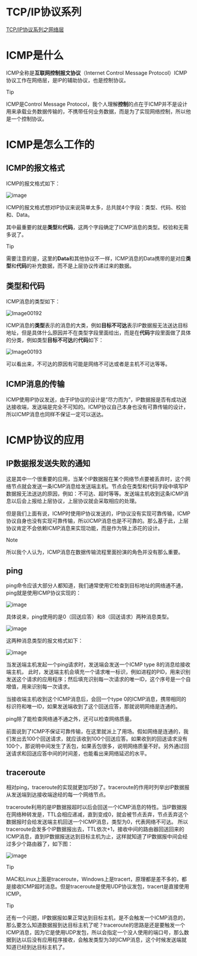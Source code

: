 # TCP/IP协议系列

[TCP/IP协议系列之网络层](https://blog.npex.top/post/21.html)

# ICMP是什么
ICMP全称是**互联网控制报文协议**（Internet Control Message Protocol）ICMP协议工作在网络层，是IP的辅助协议，也是控制协议。

> [!TIP]
> ICMP是Control Message Protocol，我个人理解**控制**的点在于ICMP并不是设计用来承载业务数据传输的，不携带任何业务数据，而是为了实现网络控制，所以他是一个控制协议。

# ICMP是怎么工作的

## ICMP的报文格式

ICMP的报文格式如下：

![image](https://github.com/user-attachments/assets/fb0d56fd-4c07-492e-bc74-da64b23aef26)

ICMP的报文格式想对IP协议来说简单太多，总共就4个字段：类型、代码、校验和、Data。

其中最重要的就是**类型**和**代码**，这两个字段确定了ICMP消息的类型。校验和无需多说了。

> [!TIP]
> 需要注意的是，这里的**Data**和其他协议不一样，ICMP消息的Data携带的是对应**类型**和**代码**的补充数据，而不是上层协议传递过来的数据。

## 类型和代码

ICMP消息的类型如下：

![Image00192](https://github.com/user-attachments/assets/1dfce6c6-2f08-47cf-941f-95611efc2382)

ICMP消息的**类型**表示的消息的大类，例如**目标不可达**表示IP数据报无法送达目标地址，但是具体什么原因并不在类型字段里面给出，而是在**代码**字段里面做了具体的分类，例如类型**目标不可达**的**代码**如下：

![Image00193](https://github.com/user-attachments/assets/85448aa6-ea80-49bf-a9b7-f510d13934c0)

可以看出来，不可达的原因有可能是网络不可达或者是主机不可达等等。

## ICMP消息的传输

ICMP使用IP协议发送，由于IP协议的设计是“尽力而为”，IP数据报是否有成功送达接收端，发送端是完全不可知的。ICMP协议自己本身也没有可靠传输的设计，所以ICMP消息也同样不保证一定可以送达。


# ICMP协议的应用

## IP数据报发送失败的通知

这是其中一个很重要的应用，当某个IP数据报在某个网络节点要被丢弃时，这个网络节点就会发送一条ICMP消息给发送端主机。节点会在类型和代码字段中填写IP数据报无法送达的原因，例如：不可达、超时等等。发送端主机收到这条ICMP消息以后会上报给上层协议，上层协议就会采取相应的处理。

但是我们上面有说，ICMP时使用IP协议发送的，IP协议没有实现可靠传输，ICMP协议自身也没有实现可靠传输，所以ICMP消息也是不可靠的。那么基于此，上层协议肯定不会依赖ICMP消息来实现功能，而是作为锦上添花的设计。

> [!NOTE]
> 所以我个人认为，ICMP消息在数据传输流程里面扮演的角色并没有那么重要。

## ping

ping命令应该大部分人都知道，我们通常使用它检查到目标地址的网络通不通，ping就是使用ICMP协议实现的：

![image](https://github.com/user-attachments/assets/acf32bf3-b944-49c5-b10b-0adc18a1f50f)

具体说来，ping使用的是0（回送应答）和8（回送请求）两种消息类型。

![image](https://github.com/user-attachments/assets/a86f0bf3-0944-4cce-9ab6-778329964164)


这两种消息类型的报文格式如下：

![image](https://github.com/user-attachments/assets/a6bc22ab-3f3f-4226-a95f-5dab4d1c3436)

当发送端主机发起一个ping请求时，发送端会发送一个ICMP type 8的消息给接收端主机，
此时，发送端主机会填充一个请求唯一标识，例如进程的PID，用来识别发送这个请求的应用程序；然后填充识别每一次请求的唯一ID，这个序号是一个自增值，用来识别每一次请求。

当接收端主机收到这个ICMP消息后，会回一个type 0的ICMP消息，携带相同的标识符和唯一ID，如果发送端收到了这个回送应答，那就说明网络是连通的。

ping除了能检查网络通不通之外，还可以检查网络质量。

前面说到了ICMP不保证可靠传输，在这里就派上了用场。假如网络是连通的，我们发出去100个回送请求，就应该收到100个回送应答。如果收到的回送请求没有100个，那说明中间发生了丢包，如果丢包很多，说明网络质量不好。另外通过回送请求和回送应答中间的时间差，也能看出来网络延迟的水平。

## traceroute

相对ping，traceroute的实现就更加巧妙了。traceroute的作用时列举出IP数据报从发送端到达接收端途经的每一个网络节点。

traceroute利用的是IP数据报超时以后会回送一个ICMP消息的特性。当IP数据报在网络种转发是，TTL会相应递减，直到变成0，就会被节点丢弃，节点丢弃这个数据报时会给发送端主机回送一个ICMP消息，类型为0，代表网络不可达。
所以traceroute会发多个IP数据报出去，TTL依次+1，接收中间的路由器回送回来的ICMP消息，直到IP数据报送达到目标主机为止，这样就知道了IP数据报中间会经过多少个路由器了，如下图：

![image](https://github.com/user-attachments/assets/27732378-94b3-497e-a1b9-5ad16969e975)

> [!TIP]
> MAC和Linux上面是traceroute，Windows上是tracert，原理都是差不多的，都是接收ICMP超时消息。但是traceroute是使用UDP协议发包，tracert是直接使用ICMP。

> [!TIP]
> 还有一个问题，IP数据报如果正常达到目标主机，是不会触发一个ICMP消息的，那么要怎么知道数据报到达目标主机了呢？traceroute的思路是还是要触发一个ICMP消息，因为它是使用UDP发包，所以会指定一个没人使用的端口号，那么数据到达以后没有应用程序接收，会触发类型为3的ICMP消息，这个时候发送端就知道已经到达目标主机了。
 